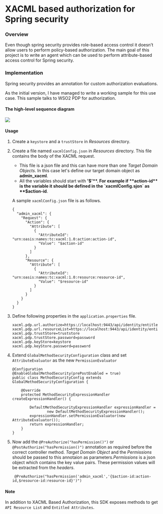 # XACML based authorization for Spring security

### Overview

Even though spring security provides role-based access control it doesn’t allow users to perform policy-based authorization. The main goal of this project is to write an agent which can be used to perform attribute-based access control for Spring security. 

### Implementation

Spring security provides an annotation for custom authorization evaluations.

As the initial version, I have managed to write a working sample for this use case. This sample talks to WSO2 PDP for authorization.

#### The high-level sequence diagram


![](https://i.imgur.com/CUBbSxB.png)


#### Usage

1. Create a `keystore` and a `trustStore` in *Resources* directory.
2. Create a file named `xacmlConfig.json` in *Resources* directory. This file contains the body of the XACML request.
     * This file is a json file and this can have more than one *Target Domain Objects*. In this case let's define our target domain object as **admin_xacml**.
     * All the variables should start with **'$'**. For example if **action-id** is the variable it should be defined in the `xacmlConfig.sjon` as **$action-id**.
     
     A sample `xacmlConfig.json` file is as follows.
     ````
     {
       "admin_xacml": {
         "Request": {
           "Action": {
             "Attribute": [
               {
                 "AttributeId": "urn:oasis:names:tc:xacml:1.0:action:action-id",
                 "Value": "$action-id"
               }
             ]
           },
           "Resource": {
             "Attribute": [
               {
                 "AttributeId": "urn:oasis:names:tc:xacml:1.0:resource:resource-id",
                 "Value": "$resource-id"
               }
             ]
           }
         }
       }
     }
     ````
      
3. Define following properties in the `application.properties` file.
   ```
   xacml.pdp.url.authorize=https://localhost:9443/api/identity/entitlement/decision/pdp
   xacml.pdp.url.resourceList=https://localhost:9443/api/identity/entitlement/decision/home
   xacml.pdp.trustStore=truststore
   xacml.pdp.trustStore.password=password
   xacml.pdp.keyStore=keystore
   xacml.pdp.keyStore.password=password
   ```          
4. Extend `GlobalMethodSecurityConfiguration` class and set `AttributeEvaluator` as the new `PermissionEvaluator`
    ```
    @Configuration
    @EnableGlobalMethodSecurity(prePostEnabled = true)
    public class MethodSecurityConfig extends GlobalMethodSecurityConfiguration {
    
        @Override
        protected MethodSecurityExpressionHandler createExpressionHandler() {
    
            DefaultMethodSecurityExpressionHandler expressionHandler =
                    new DefaultMethodSecurityExpressionHandler();
            expressionHandler.setPermissionEvaluator(new AttributeEvaluator());
            return expressionHandler;
        }
    }
    ```
5. Now add the `@PreAuthorize("hasPermission()")` or `@PostAuthorize("hasPermission()")` annotation as required before the correct controller method. *Target Domain Object* and the *Permissions* should be passed to this annotaion as parameters.*Permissions* is a json object which contains the key value pairs. These permission values will be extracted from the *headers*. 
    
   ```
    @PreAuthorize("hasPermission('admin_xacml','{$action-id:action-id,$resource-id:resource-id}')")
    ```

#### Note
In addition to XACML Based Authorization, this SDK exposes methods to get `API Resource List` and `Entitled Attributes`.